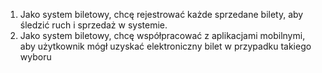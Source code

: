 1. Jako system biletowy, chcę rejestrować każde sprzedane bilety, aby śledzić
ruch i sprzedaż w systemie.
2. Jako system biletowy, chcę współpracować z aplikacjami mobilnymi, aby
użytkownik mógł uzyskać elektroniczny bilet w przypadku takiego wyboru
